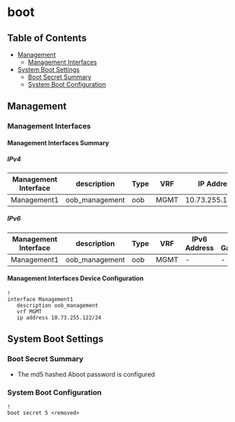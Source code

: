 # boot

## Table of Contents

- [Management](#management)
  - [Management Interfaces](#management-interfaces)
- [System Boot Settings](#system-boot-settings)
  - [Boot Secret Summary](#boot-secret-summary)
  - [System Boot Configuration](#system-boot-configuration)

## Management

### Management Interfaces

#### Management Interfaces Summary

##### IPv4

| Management Interface | description | Type | VRF | IP Address | Gateway |
| -------------------- | ----------- | ---- | --- | ---------- | ------- |
| Management1 | oob_management | oob | MGMT | 10.73.255.122/24 | 10.73.255.2 |

##### IPv6

| Management Interface | description | Type | VRF | IPv6 Address | IPv6 Gateway |
| -------------------- | ----------- | ---- | --- | ------------ | ------------ |
| Management1 | oob_management | oob | MGMT | - | - |

#### Management Interfaces Device Configuration

```eos
!
interface Management1
   description oob_management
   vrf MGMT
   ip address 10.73.255.122/24
```

## System Boot Settings

### Boot Secret Summary

- The md5 hashed Aboot password is configured

### System Boot Configuration

```eos
!
boot secret 5 <removed>
```
